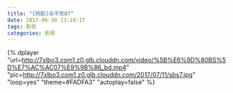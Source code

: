 ```yaml
---
title: "[网剧]杀不死07"
date: 2017-06-30 13:19:17
tags: 影视
categories: 影视
---
```


<!-- more -->  
  
{% dplayer "url=http://7xlbo3.com1.z0.glb.clouddn.com/video/%5B%E6%9D%80BS%5D%E7%AC%AC07%E9%9B%86_bd.mp4" "pic=http://7xlbo3.com1.z0.glb.clouddn.com/2017/07/11/sbs7.jpg" "loop=yes" "theme=#FADFA3" "autoplay=false"  %}  
